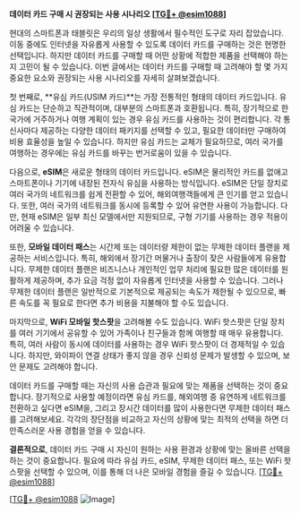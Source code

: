 **데이터 카드 구매 시 권장되는 사용 시나리오 [[TG💪+ @esim1088](https://t.me/s/esim1088)]**

현대의 스마트폰과 태블릿은 우리의 일상 생활에서 필수적인 도구로 자리 잡았습니다. 이동 중에도 인터넷을 자유롭게 사용할 수 있도록 데이터 카드를 구매하는 것은 현명한 선택입니다. 하지만 데이터 카드를 구매할 때 어떤 상황에 적합한 제품을 선택해야 하는지 고민이 될 수 있습니다. 이번 글에서는 데이터 카드를 구매할 때 고려해야 할 몇 가지 중요한 요소와 권장되는 사용 시나리오를 자세히 살펴보겠습니다.

첫 번째로, **유심 카드(USIM 카드)**는 가장 전통적인 형태의 데이터 카드입니다. 유심 카드는 단순하고 직관적이며, 대부분의 스마트폰과 호환됩니다. 특히, 장기적으로 한 국가에 거주하거나 여행 계획이 있는 경우 유심 카드를 사용하는 것이 편리합니다. 각 통신사마다 제공하는 다양한 데이터 패키지를 선택할 수 있고, 필요한 데이터만 구매하여 비용 효율성을 높일 수 있습니다. 하지만 유심 카드는 교체가 필요하므로, 여러 국가를 여행하는 경우에는 유심 카드를 바꾸는 번거로움이 있을 수 있습니다.

다음으로, **eSIM**은 새로운 형태의 데이터 카드입니다. eSIM은 물리적인 카드를 없애고 스마트폰이나 기기에 내장된 전자식 유심을 사용하는 방식입니다. eSIM은 단일 장치로 여러 국가의 네트워크를 쉽게 전환할 수 있어, 해외여행객들에게 큰 인기를 얻고 있습니다. 또한, 여러 국가의 네트워크를 동시에 등록할 수 있어 유연한 사용이 가능합니다. 다만, 현재 eSIM은 일부 최신 모델에서만 지원되므로, 구형 기기를 사용하는 경우 적용이 어려울 수 있습니다.

또한, **모바일 데이터 패스**는 시간제 또는 데이터량 제한이 없는 무제한 데이터 플랜을 제공하는 서비스입니다. 특히, 해외에서 장기간 머물거나 출장이 잦은 사람들에게 유용합니다. 무제한 데이터 플랜은 비즈니스나 개인적인 업무 처리에 필요한 많은 데이터를 원활하게 제공하며, 추가 요금 걱정 없이 자유롭게 인터넷을 사용할 수 있습니다. 그러나 무제한 데이터 플랜은 일반적으로 기본적으로 제공되는 속도가 제한될 수 있으므로, 빠른 속도를 꼭 필요로 한다면 추가 비용을 지불해야 할 수도 있습니다.

마지막으로, **WiFi 모바일 핫스팟**을 고려해볼 수도 있습니다. WiFi 핫스팟은 단일 장치를 여러 기기에서 공유할 수 있어 가족이나 친구들과 함께 여행할 때 매우 유용합니다. 특히, 여러 사람이 동시에 데이터를 사용하는 경우 WiFi 핫스팟이 더 경제적일 수 있습니다. 하지만, 와이파이 연결 상태가 좋지 않을 경우 신뢰성 문제가 발생할 수 있으며, 보안 문제도 고려해야 합니다.

데이터 카드를 구매할 때는 자신의 사용 습관과 필요에 맞는 제품을 선택하는 것이 중요합니다. 장기적으로 사용할 예정이라면 유심 카드를, 해외여행 중 유연하게 네트워크를 전환하고 싶다면 eSIM을, 그리고 장시간 데이터를 많이 사용한다면 무제한 데이터 패스를 고려해보세요. 각각의 장단점을 비교하고 자신의 상황에 맞는 최적의 선택을 하면 더 만족스러운 사용 경험을 얻을 수 있습니다.

**결론적으로**, 데이터 카드 구매 시 자신이 원하는 사용 환경과 상황에 맞는 올바른 선택을 하는 것이 중요합니다. 필요에 따라 유심 카드, eSIM, 무제한 데이터 패스, 또는 WiFi 핫스팟을 선택할 수 있으며, 이를 통해 더 나은 모바일 경험을 즐길 수 있습니다. [[TG💪+ @esim1088](https://t.me/s/esim1088)]

[[TG💪+ @esim1088](https://t.me/s/esim1088) ![Image](https://i.postimg.cc/Y0z9fWf4/image.png)]